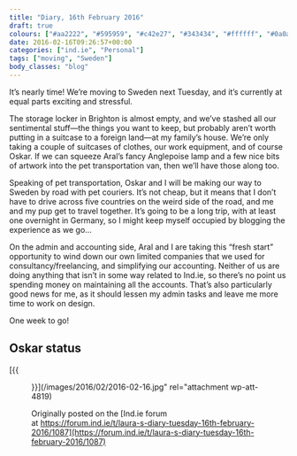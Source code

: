 ```yaml
---
title: "Diary, 16th February 2016"
draft: true
colours: ["#aa2222", "#595959", "#c42e27", "#343434", "#ffffff", "#0a0a0a", "#ffffff"]
date: 2016-02-16T09:26:57+00:00
categories: ["ind.ie", "Personal"]
tags: ["moving", "Sweden"]
body_classes: "blog"
---
```


It’s nearly time! We’re moving to Sweden next Tuesday, and it’s currently at equal parts exciting and stressful.

The storage locker in Brighton is almost empty, and we’ve stashed all our sentimental stuff—the things you want to keep, but probably aren’t worth putting in a suitcase to a foreign land—at my family’s house. We’re only taking a couple of suitcases of clothes, our work equipment, and of course Oskar. If we can squeeze Aral’s fancy Anglepoise lamp and a few nice bits of artwork into the pet transportation van, then we’ll have those along too.

Speaking of pet transportation, Oskar and I will be making our way to Sweden by road with pet couriers. It’s not cheap, but it means that I don’t have to drive across five countries on the weird side of the road, and me and my pup get to travel together. It’s going to be a long trip, with at least one overnight in Germany, so I might keep myself occupied by blogging the experience as we go…

On the admin and accounting side, Aral and I are taking this “fresh start” opportunity to wind down our own limited companies that we used for consultancy/freelancing, and simplifying our accounting. Neither of us are doing anything that isn’t in some way related to Ind.ie, so there’s no point us spending money on maintaining all the accounts. That’s also particularly good news for me, as it should lessen my admin tasks and leave me more time to work on design.

One week to go!

## Oskar status

[{{<figure class="wp-caption aligncenter wp-image-4819 size-full" src="/images/2016/02/2016-02-16.jpg" alt="Oskar the dog lying curled up on a leather sofa" width="800" height="600" caption="If I look cute, I won’t be told off for being on the sofa…">}}](/images/2016/02/2016-02-16.jpg" rel="attachment wp-att-4819)

Originally posted on the [Ind.ie forum at https://forum.ind.ie/t/laura-s-diary-tuesday-16th-february-2016/1087](https://forum.ind.ie/t/laura-s-diary-tuesday-16th-february-2016/1087)

	